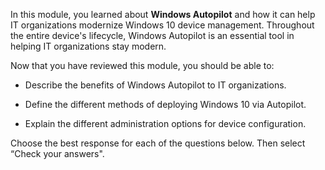 ﻿In this module, you learned about **Windows Autopilot** and how it can help IT organizations modernize Windows 10 device management.  Throughout the entire device's lifecycle, Windows Autopilot is an essential tool in helping IT organizations stay modern.

 Now that you have reviewed this module, you should be able to:

- Describe the benefits of Windows Autopilot to IT organizations.

- Define the different methods of deploying Windows 10 via Autopilot.

- Explain the different administration options for device configuration.

Choose the best response for each of the questions below. Then select “Check your answers".


